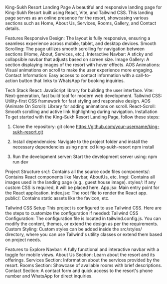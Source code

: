 King-Sukh Resort Landing Page
A beautiful and responsive landing page for King-Sukh Resort built using React, Vite, and Tailwind CSS. This landing page serves as an online presence for the resort, showcasing various sections such as Home, About Us, Services, Rooms, Gallery, and Contact details.

Features
Responsive Design: The layout is fully responsive, ensuring a seamless experience across mobile, tablet, and desktop devices.
Smooth Scrolling: The page utilizes smooth scrolling for navigation between sections (Home, About, Services, etc.).
Interactive Navbar: A sticky and collapsible navbar that adjusts based on screen size.
Image Gallery: A section displaying images of the resort with hover effects.
AOS Animations: Visual animations on scroll to make the user experience more engaging.
Contact Information: Easy access to contact information with a call-to-action button that links to WhatsApp for booking inquiries.

Tech Stack
React: JavaScript library for building the user interface.
Vite: Next-generation, fast build tool for modern web development.
Tailwind CSS: Utility-first CSS framework for fast styling and responsive design.
AOS (Animate On Scroll): Library for adding animations on scroll.
React-Scroll: Smooth scrolling and active link highlighting during navigation.
Installation
To get started with the King-Sukh Resort Landing Page, follow these steps:

1. Clone the repository:
   git clone https://github.com/your-username/king-sukh-resort.git

2. Install dependencies:
   Navigate to the project folder and install the necessary dependencies using npm:
   cd king-sukh-resort
   npm install
   
4. Run the development server:
   Start the development server using:
   npm run dev

Project Structure
src/: Contains all the source code files
components/: Contains React components like Navbar, AboutUs, etc.
Img/: Contains all images used in the landing page (e.g., guest house image).
styles/: If any custom CSS is required, it will be placed here.
App.jsx: Main entry point for the React application.
index.jsx: The root file to render the React app.
public/: Contains static assets like the favicon, etc.

Tailwind CSS Setup
This project is configured to use Tailwind CSS. Here are the steps to customize the configuration if needed:
Tailwind CSS Configuration: The configuration file is located in tailwind.config.js. You can modify the content, themes, or extend the design as per the requirements.
Custom Styling: Custom styles can be added inside the src/styles/ directory, where you can use Tailwind's utility classes or extend them based on project needs.

Features to Explore
Navbar: A fully functional and interactive navbar with a toggle for mobile views.
About Us Section: Learn about the resort and its offerings.
Services Section: Information about the services provided by the resort.
Rooms Section: Showcase of available rooms with brief descriptions.
Contact Section: A contact form and quick access to the resort's phone number and WhatsApp for direct inquiries.

